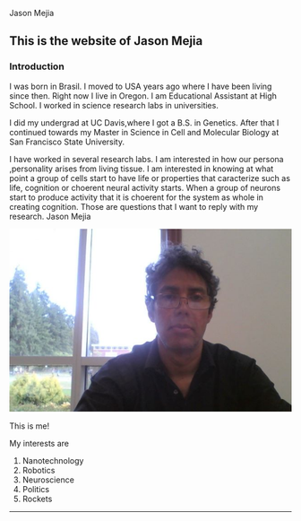

Jason Mejia

## This is the website of Jason Mejia

### Introduction 

I was born in Brasil.
I moved to USA years ago where I have been living since then.
Right now I live in Oregon. I am Educational Assistant at High School. 
I worked in science research labs in universities.

I did my undergrad at UC Davis,where I got a B.S. in Genetics.
After that I continued towards my Master in Science in Cell and Molecular Biology at San Francisco State 
University.


I have worked in several research labs.
I am interested in how our persona ,personality arises from living tissue. I am interested in knowing
 at what point a group of cells start to have life or properties that caracterize such as life, cognition or choerent neural activity starts. When a group of neurons start to produce activity that it is choerent for the system as whole in creating cognition.
Those are questions that I want to reply with my research.
Jason Mejia


![Jason](jason-github-small.jpg)

This is me!


My interests are 

1. Nanotechnology
2. Robotics
3. Neuroscience
4. Politics
5. Rockets




----

